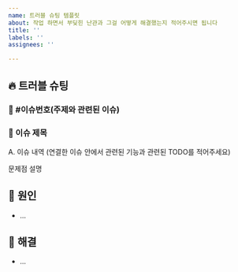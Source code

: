 ```yaml
---
name: 트러블 슈팅 템플릿
about: 작업 하면서 부딪힌 난관과 그걸 어떻게 해결했는지 적어주시면 됩니다
title: ''
labels: ''
assignees: ''

---
```


## 🔥 트러블 슈팅

### 🚨 #이슈번호(주제와 관련된 이슈)
### 🚧 이슈 제목

A. 이슈 내역
(연결한 이슈 안에서 관련된 기능과 관련된 TODO를 적어주세요)



문제점 설명


## 🛑 원인
- ...





## 🚥 해결
- ...
